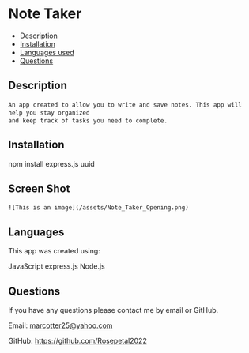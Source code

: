 # Note Taker

  * [Description](#description)
  * [Installation](#installation)
  * [Languages used](#languages)
  * [Questions](#email)
  
  
  ## Description 

    An app created to allow you to write and save notes. This app will help you stay organized
    and keep track of tasks you need to complete.

  ## Installation

  npm install
  express.js
  uuid
  
  ## Screen Shot
    ![This is an image](/assets/Note_Taker_Opening.png)

  ## Languages

  This app was created using:
  
  JavaScript
  express.js
  Node.js

  ## Questions

  If you have any questions please contact me by email or GitHub.

  Email: marcotter25@yahoo.com

  GitHub: https://github.com/Rosepetal2022

